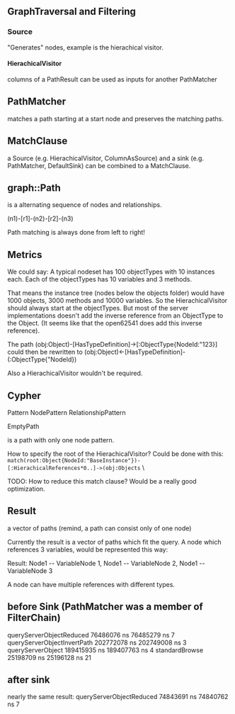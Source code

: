 ## GraphTraversal and Filtering

### Source

"Generates" nodes, example is the hierachical visitor.

#### HierachicalVisitor
columns of a PathResult can be used as inputs for another PathMatcher

## PathMatcher

matches a path starting at a start node and preserves the matching paths.

## MatchClause
a Source (e.g. HierachicalVisitor, ColumnAsSource) and a sink (e.g. PathMatcher, DefaultSink)  can be combined to a MatchClause.

## graph::Path

is a alternating sequence of nodes and relationships.

(n1)-[r1]-(n2)-[r2]-(n3)

Path matching is always done from left to right!

## Metrics
We could say: A typical nodeset has 100 objectTypes with 10 instances each. Each of the objectTypes has 10 variables and 3 methods.

That means the instance tree (nodes below the objects folder) would have 1000 objects, 3000 methods and 10000 variables. So the HierachicalVisitor should always start at the objectTypes. But most of the server implementations doesn't add the inverse reference from an ObjectType to the Object. (It seems like that the open62541 does add this inverse reference).

The path (obj:Object)-[HasTypeDefinition]->[:ObjectType{NodeId:"123}] could then be rewritten to (obj:Object)<-[HasTypeDefinition]-(:ObjectType{"NodeId})

Also a HierachicalVisitor wouldn't be required.

## Cypher

Pattern
NodePattern
RelationshipPattern

EmptyPath

is a path with only one node pattern.

How to specify the root of the HierachicalVisitor?
Could be done with this:
`match(root:Object{NodeId:"BaseInstance"})-[:HierachicalReferences*0..]->(obj:Objects` \

TODO:
How to reduce this match clause? Would be a really good optimization.

## Result
a vector of paths (remind, a path can consist only of one node)

Currently the result is a vector of paths which fit the query. A node which references 3 variables, would be represented this way:

Result: Node1 -- VariableNode 1,
        Node1 -- VariableNode 2,
        Node1 -- VariableNode 3

A node can have multiple references with different types.

## before Sink (PathMatcher was a member of FilterChain)

queryServerObjectReduced      76486076 ns     76485279 ns            7
queryServerObjectInvertPath  202772078 ns    202749008 ns            3
queryServerObject            189415935 ns    189407763 ns            4
standardBrowse                25198709 ns     25196128 ns           21

## after sink

nearly the same result:
queryServerObjectReduced      74843691 ns     74840762 ns            7






